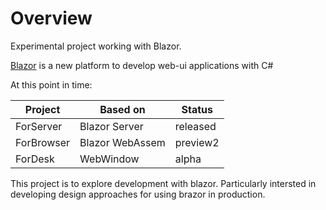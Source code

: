 # Overview
Experimental project working with Blazor.

[Blazor](https://docs.microsoft.com/en-us/aspnet/core/blazor/?view=aspnetcore-3.1)
is a new platform to develop web-ui applications with C#

At this point in time:

|  Project   |     Based on    |  Status  |
| ---------- | --------------- | -------- |
| ForServer  | Blazor Server   | released |
| ForBrowser | Blazor WebAssem | preview2 |
| ForDesk    | WebWindow       | alpha    |

This project is to explore development with blazor.
Particularly intersted in developing design approaches for using brazor in production.